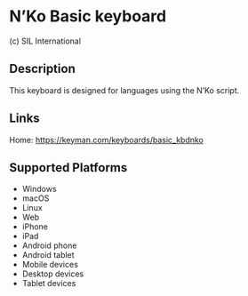 N’Ko Basic keyboard
==============

(c) SIL International

Description
-----------

This keyboard is designed for languages using the N’Ko script.

Links
-----
Home: https://keyman.com/keyboards/basic_kbdnko

Supported Platforms
-------------------
 * Windows
 * macOS
 * Linux
 * Web
 * iPhone
 * iPad
 * Android phone
 * Android tablet
 * Mobile devices
 * Desktop devices
 * Tablet devices

